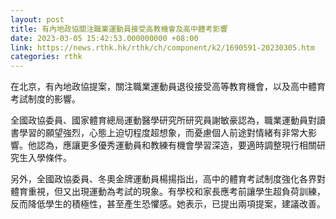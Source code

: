 ```yaml
---
layout: post
title: 有內地政協關注職業運動員接受高教機會及高中體考影響
date: 2023-03-05 15:42:53.000000000 +08:00
link: https://news.rthk.hk/rthk/ch/component/k2/1690591-20230305.htm
categories: rthk
---
```


在北京，有內地政協提案，關注職業運動員退役接受高等教育機會，以及高中體育考試制度的影響。

全國政協委員、國家體育總局運動醫學研究所研究員謝敏豪認為，職業運動員對讀書學習的願望強烈，心態上迫切程度超想象，而憂慮個人前途對情緒有非常大影響。他認為，應讓更多優秀運動員和教練有機會學習深造，要適時調整現行相關研究生入學條件。

另外，全國政協委員、冬奧金牌運動員楊揚指出，高中的體育考試制度強化各界對體育重視，但又出現運動為考試的現象。有學校和家長應考前讓學生超負荷訓練，反而降低學生的積極性，甚至產生恐懼感。她表示，已提出兩項提案，建議改善。
